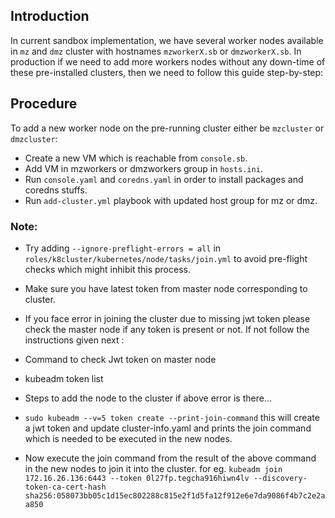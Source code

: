 ## Introduction

In current sandbox implementation, we have several worker nodes available in ```mz``` and ```dmz``` cluster with hostnames ```mzworkerX.sb``` or ```dmzworkerX.sb```. In production if we need to add more workers nodes without any down-time of these pre-installed clusters, then we need to follow this guide step-by-step: 
## Procedure

To add a new worker node on the pre-running cluster either be ```mzcluster``` or ```dmzcluster```:
- Create a new VM which is reachable from ```console.sb```.
- Add VM in mzworkers or dmzworkers group in ```hosts.ini```.
- Run ```console.yaml``` and ```coredns.yaml``` in order to install packages and coredns stuffs.
- Run ```add-cluster.yml``` playbook with updated host group for mz or dmz.

### Note:
- Try adding ```--ignore-preflight-errors = all``` in ```roles/k8cluster/kubernetes/node/tasks/join.yml``` to avoid pre-flight checks which might inhibit this process.
- Make sure you have latest token from master node corresponding to cluster.
- If you face error in joining the cluster due to missing jwt token please check the master node if any token is present or not. If not follow the instructions given next :

- Command to check Jwt token on master node
- kubeadm token list

- Steps to add the node to the cluster if above error is there...
- ```sudo kubeadm --v=5 token create --print-join-command``` this will create a jwt token and update cluster-info.yaml and prints the join command which is needed to be executed in the new nodes.
- Now execute the join command from the result of the above command in the new nodes to join it into the cluster. for eg. ```kubeadm join 172.16.26.136:6443 --token 0l27fp.tegcha916hiwn4lv --discovery-token-ca-cert-hash sha256:058073bb05c1d15ec802288c815e2f1d5fa12f912e6e7da9086f4b7c2e2aa850```

